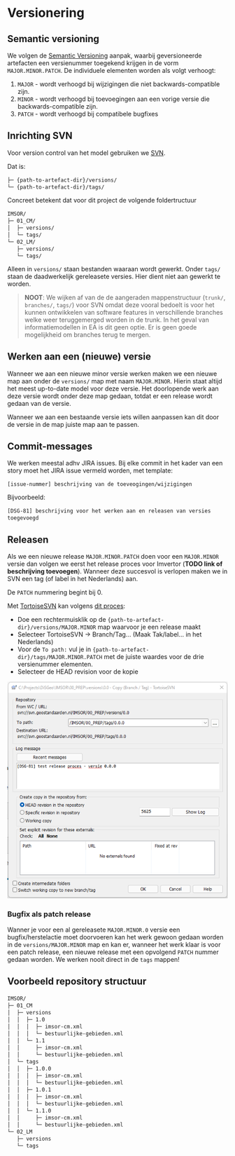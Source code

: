 # Versionering

## Semantic versioning

We volgen de [Semantic Versioning](https://semver.org/) aanpak, waarbij geversioneerde artefacten een versienummer toegekend krijgen in de vorm `MAJOR.MINOR.PATCH`.
De individuele elementen worden als volgt verhoogt:

1. `MAJOR` - wordt verhoogd bij wijzigingen die niet backwards-compatible zijn.
1. `MINOR` - wordt verhoogd bij toevoegingen aan een vorige versie die backwards-compatible zijn.
1. `PATCH` - wordt verhoogd bij compatibele bugfixes

## Inrichting SVN
Voor version control van het model gebruiken we [SVN](https://subversion.apache.org/).

Dat is:
```
├─ {path-to-artefact-dir}/versions/
└─ {path-to-artefact-dir}/tags/
```

Concreet betekent dat voor dit project de volgende foldertructuur

```
IMSOR/
├─ 01_CM/
│  ├─ versions/
│  └─ tags/
└─ 02_LM/
   ├─ versions/
   └─ tags/
```

Alleen in `versions/` staan bestanden waaraan wordt gewerkt. Onder `tags/` staan de daadwerkelijk gereleasete versies. Hier dient niet aan gewerkt te worden.

> **NOOT**: We wijken af van de de aangeraden mappenstructuur (`trunk/`, `branches/`, `tags/`) voor SVN omdat deze vooral bedoelt is voor het kunnen ontwikkelen van software features in verschillende branches welke weer teruggemerged worden in de trunk. In het geval van informatiemodellen in EA is dit geen optie. Er is geen goede mogelijkheid om branches terug te mergen.

## Werken aan een (nieuwe) versie

Wanneer we aan een nieuwe minor versie werken maken we een nieuwe map aan onder de `versions/` map met naam `MAJOR.MINOR`. Hierin staat altijd het meest up-to-date model voor deze versie. Het doorlopende werk aan deze versie wordt onder deze map gedaan, totdat er een release wordt gedaan van de versie.

Wanneer we aan een bestaande versie iets willen aanpassen kan dit door de versie in de map juiste map aan te passen.

## Commit-messages

We werken meestal adhv JIRA issues. Bij elke commit in het kader van een story moet het JIRA issue vermeld worden, met template:

```
[issue-nummer] beschrijving van de toeveogingen/wijzigingen
```

Bijvoorbeeld:

```
[DSG-81] beschrijving voor het werken aan en releasen van versies toegevoegd
```

## Releasen

Als we een nieuwe release `MAJOR.MINOR.PATCH` doen voor een `MAJOR.MINOR` versie dan volgen we eerst het release proces voor Imvertor (**TODO link of beschrijving toevoegen**). Wanneer deze succesvol is verlopen maken we in SVN een tag (of label in het Nederlands) aan.

De `PATCH` nummering begint bij 0.

Met [TortoiseSVN](https://tortoisesvn.net/) kan volgens [dit proces](https://tortoisesvn.net/docs/release/TortoiseSVN_nl/tsvn-dug-branchtag.html):

* Doe een rechtermuisklik op de `{path-to-artefact-dir}/versions/MAJOR.MINOR` map waarvoor je een release maakt
* Selecteer TortoiseSVN -> Branch/Tag... (Maak Tak/label... in het Nederlands)
* Voor de `To path:` vul je in `{path-to-artefact-dir}/tags/MAJOR.MINOR.PATCH` met de juiste waardes voor de drie versienummer elementen.
* Selecteer de HEAD revision voor de kopie

![tag-release-tortoise-svn](media/tag-release-tortoise-svn.png)

### Bugfix als patch release

Wanner je voor een al gereleasete `MAJOR.MINOR.0` versie een bugfix/herstelactie moet doorvoeren kan het werk gewoon gedaan worden in de `versions/MAJOR.MINOR` map en kan er, wanneer het werk klaar is voor een patch release, een nieuwe release met een opvolgend `PATCH` nummer gedaan worden. We werken nooit direct in de `tags` mappen!

## Voorbeeld repository structuur

```
IMSOR/
├─ 01_CM
│  ├─ versions
│  │  ├─ 1.0
│  │  │  ├─ imsor-cm.xml
│  │  │  └─ bestuurlijke-gebieden.xml
│  │  └─ 1.1
│  │     ├─ imsor-cm.xml
│  │     └─ bestuurlijke-gebieden.xml
│  └─ tags
│  │  ├─ 1.0.0
│  │  │  ├─ imsor-cm.xml
│  │  │  └─ bestuurlijke-gebieden.xml
│  │  ├─ 1.0.1
│  │  │  ├─ imsor-cm.xml
│  │  │  └─ bestuurlijke-gebieden.xml
│  │  └─ 1.1.0
│  │     ├─ imsor-cm.xml
│  │     └─ bestuurlijke-gebieden.xml
└─ 02_LM
   ├─ versions
   └─ tags
```